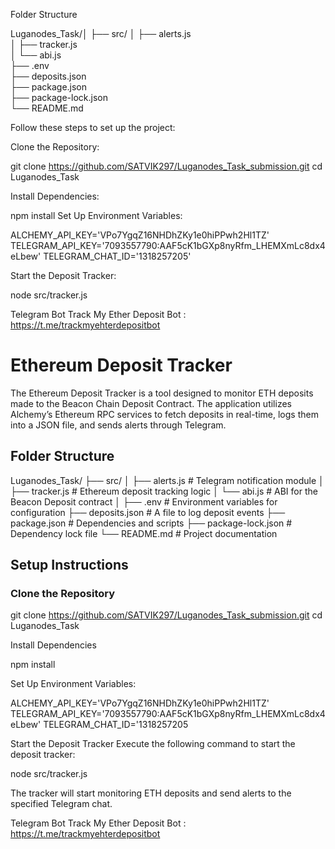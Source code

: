 


Folder Structure

Luganodes_Task/│
├── src/
│   ├── alerts.js               
│   ├── tracker.js              
│   └── abi.js                 
├── .env                         
├── deposits.json                
├── package.json                 
├── package-lock.json            
└── README.md                    


Follow these steps to set up the project:

Clone the Repository:

git clone https://github.com/SATVIK297/Luganodes_Task_submission.git
cd Luganodes_Task


Install Dependencies: 

npm install
Set Up Environment Variables:

ALCHEMY_API_KEY='VPo7YgqZ16NHDhZKy1e0hiPPwh2Hl1TZ'
TELEGRAM_API_KEY='7093557790:AAF5cK1bGXp8nyRfm_LHEMXmLc8dx4eLbew'
TELEGRAM_CHAT_ID='1318257205'


Start the Deposit Tracker: 

node src/tracker.js

Telegram Bot
Track My Ether Deposit Bot : https://t.me/trackmyehterdepositbot








# Ethereum Deposit Tracker

The Ethereum Deposit Tracker is a tool designed to monitor ETH deposits made to the Beacon Chain Deposit Contract. The application utilizes Alchemy’s Ethereum RPC services to fetch deposits in real-time, logs them into a JSON file, and sends alerts through Telegram.

## Folder Structure

Luganodes_Task/ ├── src/ │ ├── alerts.js # Telegram notification module │ ├── tracker.js # Ethereum deposit tracking logic │ └── abi.js # ABI for the Beacon Deposit contract │ ├── .env # Environment variables for configuration ├── deposits.json # A file to log deposit events ├── package.json # Dependencies and scripts ├── package-lock.json # Dependency lock file └── README.md # Project documentation


## Setup Instructions

###  Clone the Repository


git clone https://github.com/SATVIK297/Luganodes_Task_submission.git
cd Luganodes_Task

Install Dependencies
   
npm install

Set Up Environment Variables:

ALCHEMY_API_KEY='VPo7YgqZ16NHDhZKy1e0hiPPwh2Hl1TZ'
TELEGRAM_API_KEY='7093557790:AAF5cK1bGXp8nyRfm_LHEMXmLc8dx4eLbew'
TELEGRAM_CHAT_ID='1318257205

Start the Deposit Tracker
Execute the following command to start the deposit tracker:

node src/tracker.js

The tracker will start monitoring ETH deposits and send alerts to the specified Telegram chat.

Telegram Bot
Track My Ether Deposit Bot : https://t.me/trackmyehterdepositbot
